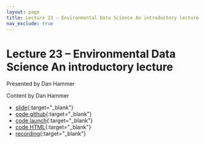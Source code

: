 ```yaml
---
layout: page
title: Lecture 23 – Environmental Data Science An introductory lecture
nav_exclude: true
---
```


# Lecture 23 – Environmental Data Science An introductory lecture

Presented by Dan Hammer

Content by Dan Hammer

- [slide](https://docs.google.com/presentation/d/1btHl4qCIZDCOfil3cNYZEyioH_iUk52ee1JsBd0ahjg/edit?usp=sharing){:target="_blank"}
- [code github](https://github.com/DS-100/fa22/blob/main/lec/lec23/lec23.ipynb){:target="_blank"}
- [code launch](https://data100.datahub.berkeley.edu/hub/user-redirect/git-pull?repo=https%3A%2F%2Fgithub.com%2FDS-100%2Ffa22&branch=main&urlpath=lab%2Ftree%2Ffa22%2Flec%2Flec23%2Flec23.ipynb){:target="_blank"}
- [code HTML](../../resources/assets/lectures/lec23/lec23.html){:target="_blank"}
- [recording](https://bcourses.berkeley.edu/courses/1518286/external_tools/78985){:target="_blank"}